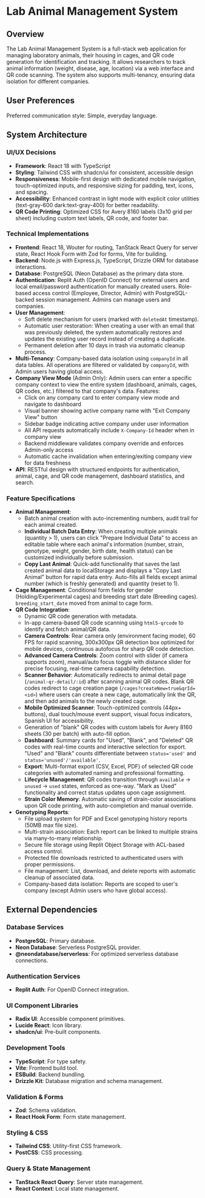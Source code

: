 # Lab Animal Management System

## Overview

The Lab Animal Management System is a full-stack web application for managing laboratory animals, their housing in cages, and QR code generation for identification and tracking. It allows researchers to track animal information (weight, disease, age, location) via a web interface and QR code scanning. The system also supports multi-tenancy, ensuring data isolation for different companies.

## User Preferences

Preferred communication style: Simple, everyday language.

## System Architecture

### UI/UX Decisions
- **Framework**: React 18 with TypeScript
- **Styling**: Tailwind CSS with shadcn/ui for consistent, accessible design
- **Responsiveness**: Mobile-first design with dedicated mobile navigation, touch-optimized inputs, and responsive sizing for padding, text, icons, and spacing.
- **Accessibility**: Enhanced contrast in light mode with explicit color utilities (text-gray-600 dark:text-gray-400) for better readability.
- **QR Code Printing**: Optimized CSS for Avery 8160 labels (3x10 grid per sheet) including custom text labels, QR code, and footer bar.

### Technical Implementations
- **Frontend**: React 18, Wouter for routing, TanStack React Query for server state, React Hook Form with Zod for forms, Vite for building.
- **Backend**: Node.js with Express.js, TypeScript, Drizzle ORM for database interactions.
- **Database**: PostgreSQL (Neon Database) as the primary data store.
- **Authentication**: Replit Auth (OpenID Connect) for external users and local email/password authentication for manually created users. Role-based access control (Employee, Director, Admin) with PostgreSQL-backed session management. Admins can manage users and companies.
- **User Management**: 
    - Soft delete mechanism for users (marked with `deletedAt` timestamp).
    - Automatic user restoration: When creating a user with an email that was previously deleted, the system automatically restores and updates the existing user record instead of creating a duplicate.
    - Permanent deletion after 10 days in trash via automatic cleanup process.
- **Multi-Tenancy**: Company-based data isolation using `companyId` in all data tables. All operations are filtered or validated by `companyId`, with Admin users having global access.
- **Company View Mode** (Admin Only): Admin users can enter a specific company context to view the entire system (dashboard, animals, cages, QR codes, etc.) filtered to that company's data. Features:
    - Click on any company card to enter company view mode and navigate to dashboard
    - Visual banner showing active company name with "Exit Company View" button
    - Sidebar badge indicating active company under user information
    - All API requests automatically include `X-Company-Id` header when in company view
    - Backend middleware validates company override and enforces Admin-only access
    - Automatic cache invalidation when entering/exiting company view for data freshness
- **API**: RESTful design with structured endpoints for authentication, animal, cage, and QR code management, dashboard statistics, and search.

### Feature Specifications
- **Animal Management**: 
    - Batch animal creation with auto-incrementing numbers, audit trail for each animal created.
    - **Individual Batch Data Entry**: When creating multiple animals (quantity > 1), users can click "Prepare Individual Data" to access an editable table where each animal's information (number, strain, genotype, weight, gender, birth date, health status) can be customized individually before submission.
    - **Copy Last Animal**: Quick-add functionality that saves the last created animal data to localStorage and displays a "Copy Last Animal" button for rapid data entry. Auto-fills all fields except animal number (which is freshly generated) and quantity (reset to 1).
- **Cage Management**: Conditional form fields for gender (Holding/Experimental cages) and breeding start date (Breeding cages). `breeding_start_date` moved from animal to cage form.
- **QR Code Integration**:
    - Dynamic QR code generation with metadata.
    - In-app camera-based QR code scanning using `html5-qrcode` to identify and fetch animal/QR data.
    - **Camera Controls**: Rear camera only (environment facing mode), 60 FPS for rapid scanning, 300x300px QR detection box optimized for mobile devices, continuous autofocus for sharp QR code detection.
    - **Advanced Camera Controls**: Zoom control with slider (if camera supports zoom), manual/auto focus toggle with distance slider for precise focusing, real-time camera capability detection.
    - **Scanner Behavior**: Automatically redirects to animal detail page (`/animal-qr-detail/:id`) after scanning animal QR codes. Blank QR codes redirect to cage creation page (`/cages?createNew=true&qrId=<id>`) where users can create a new cage, automatically link the QR, and then add animals to the newly created cage.
    - **Mobile Optimized Scanner**: Touch-optimized controls (44px+ buttons), dual touch/mouse event support, visual focus indicators, Spanish UI for accessibility.
    - Generation of "blank" QR codes with custom labels for Avery 8160 sheets (30 per batch) with auto-fill option.
    - **Dashboard**: Summary cards for "Used", "Blank", and "Deleted" QR codes with real-time counts and interactive selection for export. "Used" and "Blank" counts differentiate between `status='used'` and `status='unused'/'available'`.
    - **Export**: Multi-format export (CSV, Excel, PDF) of selected QR code categories with automated naming and professional formatting.
    - **Lifecycle Management**: QR codes transition through `available` → `unused` → `used` states, enforced as one-way. "Mark as Used" functionality and correct status updates upon cage assignment.
    - **Strain Color Memory**: Automatic saving of strain-color associations upon QR code printing, with auto-completion and manual override.
- **Genotyping Reports**: 
    - File upload system for PDF and Excel genotyping history reports (50MB max file size).
    - Multi-strain association: Each report can be linked to multiple strains via many-to-many relationship.
    - Secure file storage using Replit Object Storage with ACL-based access control.
    - Protected file downloads restricted to authenticated users with proper permissions.
    - File management: List, download, and delete reports with automatic cleanup of associated data.
    - Company-based data isolation: Reports are scoped to user's company (except Admin users who have global access).

## External Dependencies

### Database Services
- **PostgreSQL**: Primary database.
- **Neon Database**: Serverless PostgreSQL provider.
- **@neondatabase/serverless**: For optimized serverless database connections.

### Authentication Services
- **Replit Auth**: For OpenID Connect integration.

### UI Component Libraries
- **Radix UI**: Accessible component primitives.
- **Lucide React**: Icon library.
- **shadcn/ui**: Pre-built components.

### Development Tools
- **TypeScript**: For type safety.
- **Vite**: Frontend build tool.
- **ESBuild**: Backend bundling.
- **Drizzle Kit**: Database migration and schema management.

### Validation & Forms
- **Zod**: Schema validation.
- **React Hook Form**: Form state management.

### Styling & CSS
- **Tailwind CSS**: Utility-first CSS framework.
- **PostCSS**: CSS processing.

### Query & State Management
- **TanStack React Query**: Server state management.
- **React Context**: Local state management.